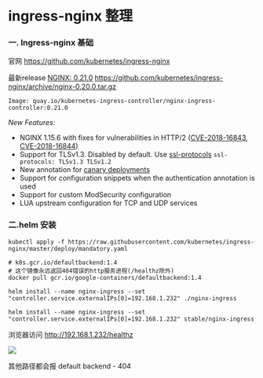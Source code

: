 # ingress-nginx 整理

### 一. Ingress-nginx 基础

官网 https://github.com/kubernetes/ingress-nginx

最新release [NGINX: 0.21.0](https://github.com/kubernetes/ingress-nginx/releases/tag/nginx-0.21.0)    https://github.com/kubernetes/ingress-nginx/archive/nginx-0.20.0.tar.gz

```
Image: quay.io/kubernetes-ingress-controller/nginx-ingress-controller:0.21.0
```

*New Features:*

- NGINX 1.15.6 with fixes for vulnerabilities in HTTP/2 ([CVE-2018-16843](http://cve.mitre.org/cgi-bin/cvename.cgi?name=CVE-2018-16843), [CVE-2018-16844](http://cve.mitre.org/cgi-bin/cvename.cgi?name=CVE-2018-16844))
- Support for TLSv1.3. Disabled by default. Use [ssl-protocols](https://kubernetes.github.io/ingress-nginx/user-guide/nginx-configuration/configmap/#ssl-protocols) `ssl-protocols: TLSv1.3 TLSv1.2`
- New annotation for [canary deployments](https://kubernetes.github.io/ingress-nginx/user-guide/nginx-configuration/annotations/#canary)
- Support for configuration snippets when the authentication annotation is used
- Support for custom ModSecurity configuration
- LUA upstream configuration for TCP and UDP services



### 二.helm 安装

```
kubectl apply -f https://raw.githubusercontent.com/kubernetes/ingress-nginx/master/deploy/mandatory.yaml

# k8s.gcr.io/defaultbackend:1.4
# 这个镜像永远返回404错误的http服务进程(/healthz除外)
docker pull gcr.io/google-containers/defaultbackend:1.4

```

```
helm install --name nginx-ingress --set "controller.service.externalIPs[0]=192.168.1.232" ./nginx-ingress

helm install --name nginx-ingress --set "controller.service.externalIPs[0]=192.168.1.232" stable/nginx-ingress
```

浏览器访问 http://192.168.1.232/healthz

![](E:\k8s\ingress\backend-404.png)

其他路径都会报 default backend - 404

